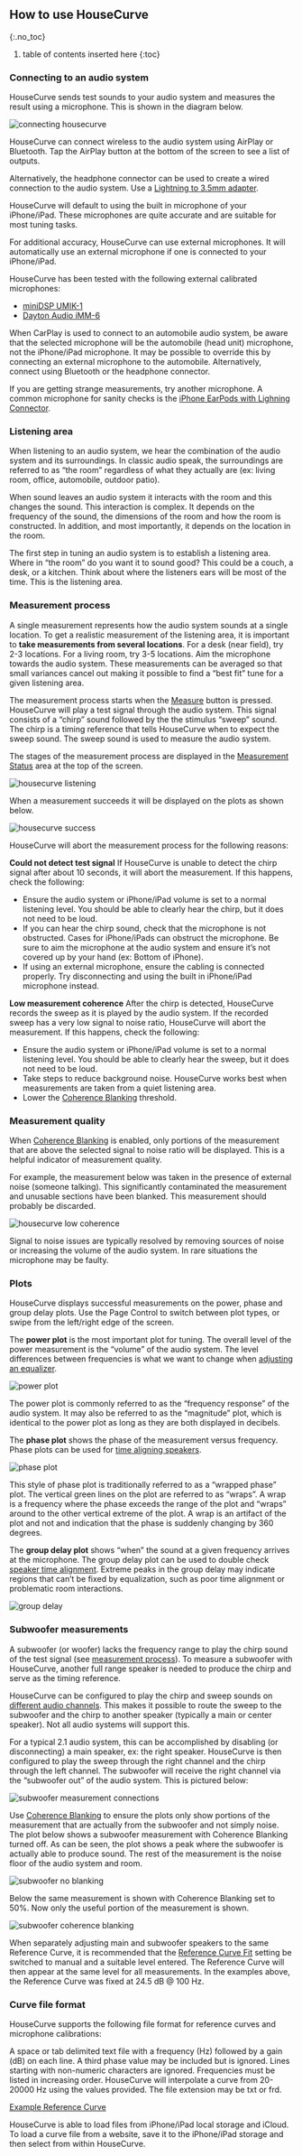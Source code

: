 ## How to use HouseCurve
{:.no_toc}

1. table of contents inserted here
{:toc}

### Connecting to an audio system
HouseCurve sends test sounds to your audio system and measures the result using a microphone. This is shown in the diagram below.

![connecting housecurve](/assets/img/connecting_housecurve.png "Connecting HouseCurve to audio system")

HouseCurve can connect wireless to the audio system using AirPlay or Bluetooth. Tap the AirPlay button at the bottom of the screen to see a list of outputs.

Alternatively, the headphone connector can be used to create a wired connection to the audio system.  Use a [Lightning to 3.5mm adapter](https://www.apple.com/shop/product/MMX62AM/A/lightning-to-35mm-headphone-jack-adapter).

HouseCurve will default to using the built in microphone of your iPhone/iPad.  These microphones are quite accurate and are suitable for most tuning tasks.

For additional accuracy, HouseCurve can use external microphones.  It will automatically use an external microphone if one is connected to your iPhone/iPad.

HouseCurve has been tested with the following external calibrated microphones:

* [miniDSP UMIK-1](https://www.minidsp.com/products/acoustic-measurement/umik-1)
* [Dayton Audio iMM-6](https://www.daytonaudio.com/product/1117/imm-6-idevice-calibrated-measurement-microphone)

When CarPlay is used to connect to an automobile audio system, be aware that the selected microphone will be the automobile (head unit) microphone, not the iPhone/iPad microphone.  It may be possible to override this by connecting an external microphone to the automobile.  Alternatively, connect using Bluetooth or the headphone connector.

If you are getting strange measurements, try another microphone.  A common microphone for sanity checks is the [iPhone EarPods with Lighning Connector](https://www.apple.com/shop/product/MMTN2AM/A/earpods-with-lightning-connector).


### Listening area
When listening to an audio system, we hear the combination of the audio system and its surroundings.  In classic audio speak, the surroundings are referred to as “the room” regardless of what they actually are (ex: living room, office, automobile, outdoor patio).

When sound leaves an audio system it interacts with the room and this changes the sound.  This interaction is complex.  It depends on the frequency of the sound, the dimensions of the room and how the room is constructed.  In addition, and most importantly, it depends on the location in the room.

The first step in tuning an audio system is to establish a listening area.  Where in “the room” do you want it to sound good?  This could be a couch, a desk, or a kitchen.  Think about where the listeners ears will be most of the time.  This is the listening area.


### Measurement process
A single measurement represents how the audio system sounds at a single location.  To get a realistic measurement of the listening area, it is important to **take measurements from several locations**.  For a desk (near field), try 2-3 locations.  For a living room, try 3-5 locations.  Aim the microphone towards the audio system.  These measurements can be averaged so that small variances cancel out making it possible to find a “best fit” tune for a given listening area.

The measurement process starts when the [Measure](/MANUAL.md#measure) button is pressed.  HouseCurve will play a test signal through the audio system.  This signal consists of a “chirp” sound followed by the the stimulus “sweep” sound.  The chirp is a timing reference that tells HouseCurve when to expect the sweep sound.  The sweep sound is used to measure the audio system.

The stages of the measurement process are displayed in the [Measurement Status](/MANUAL.md#measurement-status) area at the top of the screen.

![housecurve listening](/assets/img/housecurve_listening.png "Press measure to start measurement process")

When a measurement succeeds it will be displayed on the plots as shown below. 

![housecurve success](/assets/img/housecurve_success.png "When measurement succeeds, it is displayed on plot")

HouseCurve will abort the measurement process for the following reasons:

**Could not detect test signal**  If HouseCurve is unable to detect the chirp signal after about 10 seconds, it will abort the measurement.  If this happens, check the following:

* Ensure the audio system or iPhone/iPad volume is set to a normal listening level.  You should be able to clearly hear the chirp, but it does not need to be loud.
* If you can hear the chirp sound, check that the microphone is not obstructed.  Cases for iPhone/iPads can obstruct the microphone.  Be sure to aim the microphone at the audio system and ensure it’s not covered up by your hand (ex: Bottom of iPhone).
* If using an external microphone, ensure the cabling is connected properly.  Try disconnecting and using the built in iPhone/iPad microphone instead.

**Low measurement coherence**  After the chirp is detected, HouseCurve records the sweep as it is played by the audio system.  If the recorded sweep has a very low signal to noise ratio, HouseCurve will abort the measurement.  If this happens, check the following:

* Ensure the audio system or iPhone/iPad volume is set to a normal listening level.  You should be able to clearly hear the sweep, but it does not need to be loud.
* Take steps to reduce background noise.  HouseCurve works best when measurements are taken from a quiet listening area.
* Lower the [Coherence Blanking](/MANUAL.md#coherence-blanking) threshold.


### Measurement quality
When [Coherence Blanking](/MANUAL.md#coherence-blanking) is enabled, only portions of the measurement that are above the selected signal to noise ratio will be displayed.  This is a helpful indicator of measurement quality.  

For example, the measurement below was taken in the presence of external noise (someone talking).  This significantly contaminated the measurement and unusable sections have been blanked.  This measurement should probably be discarded.

![housecurve low coherence](/assets/img/housecurve_low_coherence.png "Low coherence parts of measurement are blanked")

Signal to noise issues are typically resolved by removing sources of noise or increasing the volume of the audio system.  In rare situations the microphone may be faulty.


### Plots
HouseCurve displays successful measurements on the power, phase and group delay plots.  Use the Page Control to switch between plot types, or swipe from the left/right edge of the screen.

The **power plot** is the most important plot for tuning.  The overall level of the power measurement is the “volume” of the audio system.  The level differences between frequencies is what we want to change when [adjusting an equalizer](/TUNING.md#apply-equalization).

![power plot](/assets/img/housecurve_power_plot.png "Power plot")

The power plot is commonly referred to as the “frequency response” of the audio system.  It may also be referred to as the “magnitude” plot, which is identical to the power plot as long as they are both displayed in decibels.

The **phase plot** shows the phase of the measurement versus frequency.  Phase plots can be used for [time aligning speakers](/TUNING.md#time-align-using-phase).

![phase plot](/assets/img/housecurve_phase_plot.png "Phase plot")

This style of phase plot is traditionally referred to as a “wrapped phase” plot.  The vertical green lines on the plot are referred to as “wraps”.  A wrap is a frequency where the phase exceeds the range of the plot and “wraps” around to the other vertical extreme of the plot.  A wrap is an artifact of the plot and not and indication that the phase is suddenly changing by 360 degrees.

The **group delay plot** shows “when” the sound at a given frequency arrives at the microphone.  The group delay plot can be used to double check [speaker time alignment](/TUNING.md#time-align-speakers).  Extreme peaks in the group delay may indicate regions that can’t be fixed by equalization, such as poor time alignment or problematic room interactions.

![group delay](/assets/img/housecurve_group_delay_plot.png "Group delay plot")


### Subwoofer measurements
A subwoofer (or woofer) lacks the frequency range to play the chirp sound of the test signal (see [measurement process](#measurement-process)).  To measure a subwoofer with HouseCurve, another full range speaker is needed to produce the chirp and serve as the timing reference.

HouseCurve can be configured to play the chirp and sweep sounds on [different audio channels](/MANUAL.md#chirp-and-sweep-channel).  This makes it possible to route the sweep to the subwoofer and the chirp to another speaker (typically a main or center speaker).  Not all audio systems will support this.

For a typical 2.1 audio system, this can be accomplished by disabling (or disconnecting) a main speaker, ex: the right speaker.  HouseCurve is then configured to play the sweep through the right channel and the chirp through the left channel.  The subwoofer will receive the right channel via the “subwoofer out” of the audio system.  This is pictured below:

![subwoofer measurement connections](/assets/img/subwoofer_measurement_sweep.png "Signal paths for subwoofer measurement")

Use [Coherence Blanking](/MANUAL.md#coherence-blanking) to ensure the plots only show portions of the measurement that are actually from the subwoofer and not simply noise.  The plot below shows a subwoofer measurement with Coherence Blanking turned off.  As can be seen, the plot shows a peak where the subwoofer is actually able to produce sound.  The rest of the measurement is the noise floor of the audio system and room.

![subwoofer no blanking](/assets/img/subwoofer_no_coherence_blanking.png "Subwoofer measurement without coherence blanking")

Below the same measurement is shown with Coherence Blanking set to 50%.  Now only the useful portion of the measurement is shown.

![subwoofer coherence blanking](/assets/img/subwoofer_coherence_blanking.png "Subwoofer measurement with coherence blanking")

When separately adjusting main and subwoofer speakers to the same Reference Curve, it is recommended that the [Reference Curve Fit](/MANUAL.md#reference-curve-fit) setting be switched to manual and a suitable level entered.  The Reference Curve will then appear at the same level for all measurements.  In the examples above, the Reference Curve was fixed at 24.5 dB @ 100 Hz.


### Curve file format

HouseCurve supports the following file format for reference curves and microphone calibrations: 

A space or tab delimited text file with a frequency (Hz) followed by a gain (dB) on each line. A third phase value may be included but is ignored. Lines starting with non-numeric characters are ignored. Frequencies must be listed in increasing order. HouseCurve will interpolate a curve from 20-20000 Hz using the values provided. The file extension may be txt or frd.

[Example Reference Curve](/examples/curve.txt)

HouseCurve is able to load files from iPhone/iPad local storage and iCloud.  To load a curve file from a website, save it to the iPhone/iPad storage and then select from within HouseCurve.

